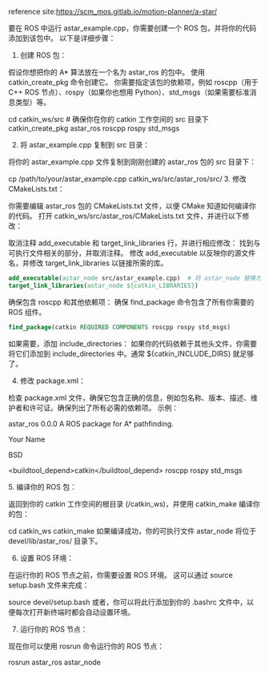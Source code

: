 reference site:https://scm_mos.gitlab.io/motion-planner/a-star/

要在 ROS 中运行 astar_example.cpp，你需要创建一个 ROS 包，并将你的代码添加到该包中。 以下是详细步骤：

1. 创建 ROS 包：

假设你想把你的 A* 算法放在一个名为 astar_ros 的包中。 使用 catkin_create_pkg 命令创建它。 你需要指定该包的依赖项，例如 roscpp（用于 C++ ROS 节点）、rospy（如果你也想用 Python）、std_msgs（如果需要标准消息类型）等。

cd catkin_ws/src  # 确保你在你的 catkin 工作空间的 src 目录下
catkin_create_pkg astar_ros roscpp rospy std_msgs

2. 将 astar_example.cpp 复制到 src 目录：

将你的 astar_example.cpp 文件复制到刚刚创建的 astar_ros 包的 src 目录下：

cp /path/to/your/astar_example.cpp catkin_ws/src/astar_ros/src/
3. 修改 CMakeLists.txt：

你需要编辑 astar_ros 包的 CMakeLists.txt 文件，以便 CMake 知道如何编译你的代码。 打开 catkin_ws/src/astar_ros/CMakeLists.txt 文件，并进行以下修改：

取消注释 add_executable 和 target_link_libraries 行，并进行相应修改： 找到与可执行文件相关的部分，并取消注释。 修改 add_executable 以反映你的源文件名，并修改 target_link_libraries 以链接所需的库。
 ```cmake
 add_executable(astar_node src/astar_example.cpp)  # 将 astar_node 替换为你想要的节点名称
 target_link_libraries(astar_node ${catkin_LIBRARIES})
 ```
确保包含 roscpp 和其他依赖项： 确保 find_package 命令包含了所有你需要的 ROS 组件。
 ```cmake
 find_package(catkin REQUIRED COMPONENTS roscpp rospy std_msgs)
 ```
如果需要，添加 include_directories： 如果你的代码依赖于其他头文件，你需要将它们添加到 include_directories 中。通常 ${catkin_INCLUDE_DIRS} 就足够了。

4. 修改 package.xml：

检查 package.xml 文件，确保它包含正确的信息，例如包名称、版本、描述、维护者和许可证。确保列出了所有必需的依赖项。 示例：

<?xml version="1.0"?>
<package format="2">
  <name>astar_ros</name>
  <version>0.0.0</version>
  <description>A ROS package for A* pathfinding.</description>

  <maintainer email="your_email@example.com">Your Name</maintainer>

  <license>BSD</license>

  <buildtool_depend>catkin</buildtool_depend>
  <depend>roscpp</depend>
  <depend>rospy</depend>
  <depend>std_msgs</depend>

</package>
5. 编译你的 ROS 包：

返回到你的 catkin 工作空间的根目录 (/catkin_ws)，并使用 catkin_make 编译你的包：

cd catkin_ws
catkin_make
如果编译成功，你的可执行文件 astar_node 将位于 devel/lib/astar_ros/ 目录下。

6. 设置 ROS 环境：

在运行你的 ROS 节点之前，你需要设置 ROS 环境。 这可以通过 source setup.bash 文件来完成：

source devel/setup.bash
或者，你可以将此行添加到你的 .bashrc 文件中，以便每次打开新终端时都会自动设置环境。

7. 运行你的 ROS 节点：

现在你可以使用 rosrun 命令运行你的 ROS 节点：

rosrun astar_ros astar_node
